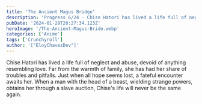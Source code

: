 ```yaml
---
title: 'The Ancient Magus Bridge'
description: 'Progress 6/24 - Chise Hatori has lived a life full of neglect and abuse, devoid of anything resembling love. Far from the warmth of family, she has had her share of troubles and pitfalls.'
pubDate: '2024-01-28T20:27:34.123Z'
heroImage: '/The-Ancient-Magus-Bride.webp'
categories: ['Anime']
tags: ['Crunchyroll']
author: '["EloyChavezDev"]'
---
```

Chise Hatori has lived a life full of neglect and abuse, devoid of anything resembling love. Far from the warmth of family, she has had her share of troubles and pitfalls. Just when all hope seems lost, a fateful encounter awaits her. When a man with the head of a beast, wielding strange powers, obtains her through a slave auction, Chise's life will never be the same again.